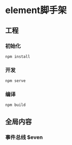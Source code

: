 # element脚手架

## 工程
### 初始化
```
npm install
```
### 开发
```
npm serve
```
### 编译
```
npm build
```
## 全局内容
### 事件总线 $even

